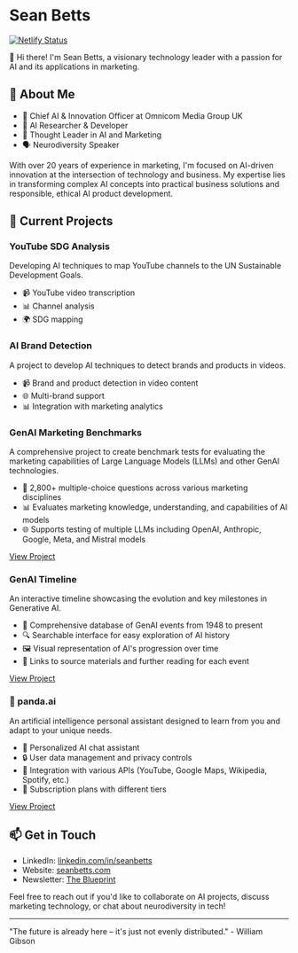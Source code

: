 # Sean Betts
[![Netlify Status](https://api.netlify.com/api/v1/badges/ce515832-0750-4747-af9c-159c739384e9/deploy-status)](https://app.netlify.com/sites/seanbetts/deploys)

👋 Hi there! I'm Sean Betts, a visionary technology leader with a passion for AI and its applications in marketing.

## 🚀 About Me

- 🧠 Chief AI & Innovation Officer at Omnicom Media Group UK
- 🤖 AI Researcher & Developer
- 🤔 Thought Leader in AI and Marketing
- 🗣️ Neurodiversity Speaker

With over 20 years of experience in marketing, I'm focused on AI-driven innovation at the intersection of technology and business. My expertise lies in transforming complex AI concepts into practical business solutions and responsible, ethical AI product development.

## 🔭 Current Projects

### YouTube SDG Analysis

Developing AI techniques to map YouTube channels to the UN Sustainable Development Goals.

- 📹 YouTube video transcription
- 📊 Channel analysis
- 🌍 SDG mapping

### AI Brand Detection

A project to develop AI techniques to detect brands and products in videos.

- 📹 Brand and product detection in video content
- 🌐 Multi-brand support
- 📊 Integration with marketing analytics

### GenAI Marketing Benchmarks

A comprehensive project to create benchmark tests for evaluating the marketing capabilities of Large Language Models (LLMs) and other GenAI technologies.

- 🔬 2,800+ multiple-choice questions across various marketing disciplines
- 📊 Evaluates marketing knowledge, understanding, and capabilities of AI models
- 🌐 Supports testing of multiple LLMs including OpenAI, Anthropic, Google, Meta, and Mistral models

[View Project](https://github.com/seanbetts/genai-marketing-benchmarks)

### GenAI Timeline

An interactive timeline showcasing the evolution and key milestones in Generative AI.

- 📅 Comprehensive database of GenAI events from 1948 to present
- 🔍 Searchable interface for easy exploration of AI history
- 🖼️ Visual representation of AI's progression over time
- 🔗 Links to source materials and further reading for each event

[View Project](https://www.the-blueprint.ai)

### 🐼 panda.ai

An artificial intelligence personal assistant designed to learn from you and adapt to your unique needs.

- 🧠 Personalized AI chat assistant
- 🔒 User data management and privacy controls
- 🔗 Integration with various APIs (YouTube, Google Maps, Wikipedia, Spotify, etc.)
- 💼 Subscription plans with different tiers

[View Project](https://github.com/yourusername/panda-ai)

## 📫 Get in Touch

- LinkedIn: [linkedin.com/in/seanbetts](https://www.linkedin.com/in/seanbetts)
- Website: [seanbetts.com](https://www.seanbetts.com)
- Newsletter: [The Blueprint](https://www.the-blueprint.ai)

Feel free to reach out if you'd like to collaborate on AI projects, discuss marketing technology, or chat about neurodiversity in tech!

---

"The future is already here – it's just not evenly distributed." - William Gibson
